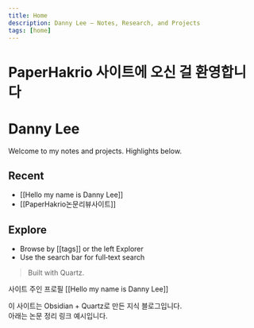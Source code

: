```yaml
---
title: Home
description: Danny Lee — Notes, Research, and Projects
tags: [home]
---
```


# PaperHakrio 사이트에 오신 걸 환영합니다
# Danny Lee

Welcome to my notes and projects. Highlights below.

## Recent

- [[Hello my name is Danny Lee]]
- [[PaperHakrio논문리뷰사이트]]

## Explore

- Browse by [[tags]] or the left Explorer
- Use the search bar for full‑text search

> Built with Quartz.


사이트 주인 프로필
[[Hello my name is Danny Lee]]

이 사이트는 Obsidian + Quartz로 만든 지식 블로그입니다.  
아래는 논문 정리 링크 예시입니다.

